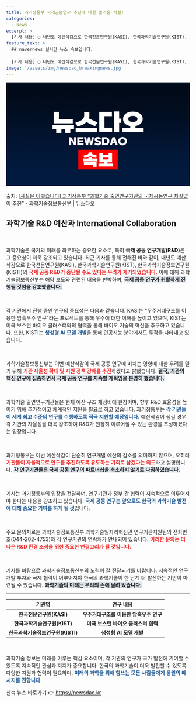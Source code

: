 ```yaml
---
title: 과기정통부 국제공동연구 추진에 대한 놀라운 사실!
categories:
  - News
excerpt: >
  [기사 내용] ○ 내년도 예산삭감으로 한국천문연구원(KASI), 한국과학기술연구원(KIST), 한국과학기술정…
feature_text: >
  ## navernews 실시간 뉴스 속보입니다.

  [기사 내용] ○ 내년도 예산삭감으로 한국천문연구원(KASI), 한국과학기술연구원(KIST), 한국과학기술정…
image: '/assets/img/newsdao_breakingnews.jpg'
---
```


![뉴스다오 속보](/assets/img/newsdao_breakingnews.jpg)

<p>출처: <a href="https://newsdao.kr/2231" rel="dofollow">[사실은 이렇습니다] 과기정통부 “과학기술 출연연구기관의 국제공동연구 차질없이 추진” - 과학기술정보통신부</a> | 뉴스다오</p>

<h2 data-ke-size="size26">과학기술 R&D 예산과 International Collaboration</h2>

<p data-ke-size="size16">&nbsp;</p>

과학기술은 국가의 미래를 좌우하는 중요한 요소로, 특히 <b>국제 공동 연구개발(R&D)</b>은 그 중요성이 더욱 강조되고 있습니다. 최근 기사를 통해 전해진 바와 같이, 내년도 예산삭감으로 한국천문연구원(KASI), 한국과학기술연구원(KIST), 한국과학기술정보연구원(KISTI)의 <b><span style="color: #ee2323;">국제 공동 R&D가 중단될 수도 있다는 우려가 제기되었습니다.</span></b> 이에 대해 과학기술정보통신부는 해당 보도와 관련된 내용을 반박하며, <b><span style="background-color: #21538527;">국제 공동 연구가 원활하게 진행될 것임을 강조했습니다.</span></b>

<p data-ke-size="size16">&nbsp;</p>

각 기관에서 진행 중인 연구의 중요성은 다음과 같습니다. KASI는 "우주거대구조를 이용한 암흑우주 연구"라는 프로젝트를 통해 우주에 대한 이해를 높이고 있으며, KIST는 미국 보스턴 바이오 클러스터와의 협력을 통해 바이오 기술의 혁신을 추구하고 있습니다. 또한, KISTI는 <b><span style="color: #1a5490;">생성형 AI 모델 개발</span></b>을 통해 인공지능 분야에서도 두각을 나타내고 있습니다.

<p data-ke-size="size16">&nbsp;</p>

과학기술정보통신부는 이번 예산삭감이 국제 공동 연구에 미치는 영향에 대한 우려를 덜기 위해 <b><span style="color: #ee2323;">기관 자율성 확대 및 지원 정책 강화를 추진</span></b>하겠다고 밝혔습니다. <b><span style="background-color: #21538527;">결국, 기관의 핵심 연구에 집중하면서 국제 공동 연구를 지속할 계획임을 분명히 했습니다.</span></b>

<p data-ke-size="size16">&nbsp;</p>

과학기술 출연연구기관들은 현재 예산 구조 재정비에 한창이며, 향후 R&D 효율성을 높이기 위해 추가적이고 체계적인 지원을 필요로 하고 있습니다. 과기정통부는 <b><span style="color: #1a5490;"> 각 기관들이 세계 최고 수준의 연구를 수행하도록 적극 지원할 예정입니다.</span></b> 예산삭감이 생길 경우 각 기관의 자율성을 더욱 강조하여 R&D가 원활히 이루어질 수 있는 환경을 조성하겠다는 입장입니다.

<p data-ke-size="size16">&nbsp;</p>

과기정통부는 이번 예산삭감이 단순히 연구개발 예산의 감소를 의미하지 않으며, 오히려 <b><span style="color: #ee2323;">기관들이 자율적으로 연구를 추진하도록 유도하는 기회로 삼겠다는 의도</span></b>라고 설명합니다. <b><span style="background-color: #21538527;">각 연구기관들은 국제 공동 연구의 파트너십을 축소하지 않기로 다짐하였습니다.</span></b>

<p data-ke-size="size16">&nbsp;</p>

기사는 과기정통부의 입장을 전달하며, 연구기관과 정부 간 협력이 지속적으로 이루어져야 한다는 내용을 강조하고 있습니다. <b><span style="color: #1a5490;"> 국제 공동 연구는 앞으로도 한국의 과학기술 발전에 대해 중요한 기여를 하게 될 것</span></b>입니다.

<p data-ke-size="size16">&nbsp;</p>

주요 문의처로는 과학기술정보통신부 과학기술일자리혁신관 연구기관지원팀의 전화번호(044-202-4753)와 각 연구기관의 연락처가 안내되어 있습니다. <b><span style="color: #ee2323;">이러한 문의는 더 나은 R&D 환경 조성을 위한 중요한 연결고리가 될 것입니다.</span></b>

<p data-ke-size="size16">&nbsp;</p>

기사를 바탕으로 과학기술정보통신부의 노력이 잘 전달되기를 바랍니다. 지속적인 연구개발 투자와 국제 협력이 이루어져야 한국의 과학기술이 한 단계 더 발전하는 기반이 마련될 수 있습니다. <b><span style="background-color: #21538527;">과학기술의 미래는 우리의 손에 달려 있습니다.</span></b> 

<hr>

<table>
    <thead>
        <tr>
            <th style="text-align: center"><b>기관명</b></th>
            <th style="text-align: center"><b>연구 내용</b></th>
        </tr>
    </thead>
    <tbody>
        <tr>
            <td style="text-align: center; height: 17px;"><b>한국천문연구원(KASI)</b></td>
            <td style="text-align: center; height: 17px;"><b>우주거대구조를 이용한 암흑우주 연구</b></td>
        </tr>
        <tr>
            <td style="text-align: center; height: 17px;"><b>한국과학기술연구원(KIST)</b></td>
            <td style="text-align: center; height: 17px;"><b>미국 보스턴 바이오 클러스터 협력</b></td>
        </tr>
        <tr>
            <td style="text-align: center; height: 17px;"><b>한국과학기술정보연구원(KISTI)</b></td>
            <td style="text-align: center; height: 17px;"><b>생성형 AI 모델 개발</b></td>
        </tr>
    </tbody>
</table>

<p data-ke-size="size16">&nbsp;</p>

과학기술 정보는 미래를 이루는 핵심 요소이며, 각 기관의 연구가 국가 발전에 기여할 수 있도록 지속적인 관심과 지지가 중요합니다. 한국의 과학기술이 더욱 발전할 수 있도록 다양한 지원과 협력이 필요하며, <b><span style="color: #1a5490;">미래의 과학을 위해 힘쓰는 모든 사람들에게 응원의 메시지를 전합니다.</span></b> 

신속 뉴스 바로가기 👉 <a href="https://newsdao.kr" rel="dofollow">https://newsdao.kr</a>


